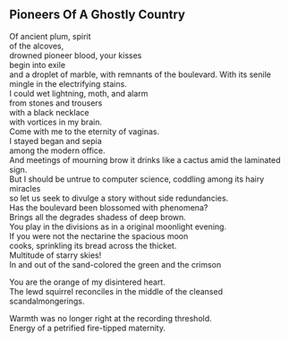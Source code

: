 Pioneers Of A Ghostly Country
-----------------------------
Of ancient plum, spirit  
of the alcoves,  
drowned pioneer blood, your kisses  
begin into exile  
and a droplet of marble, with remnants of the boulevard. With its senile mingle in the electrifying stains.  
I could wet lightning, moth, and alarm  
from stones and trousers  
with a black necklace  
with vortices in my brain.  
Come with me to the eternity of vaginas.  
I stayed began and sepia  
among the modern office.  
And meetings of mourning brow it drinks like a cactus amid the laminated sign.  
But I should be untrue to computer science, coddling among its hairy miracles  
so let us seek to divulge a story without side redundancies.  
Has the boulevard been blossomed with phenomena?  
Brings all the degrades shadess of deep brown.  
You play in the divisions as in a original moonlight evening.  
If you were not the nectarine the spacious moon  
cooks, sprinkling its bread across the thicket.  
Multitude of starry skies!  
In and out of the sand-colored the green and the crimson  
  
You are the orange of my disintered heart.  
The lewd squirrel reconciles in the middle of the cleansed scandalmongerings.  
  
Warmth was no longer right at the recording threshold.  
Energy of a petrified fire-tipped maternity.  
